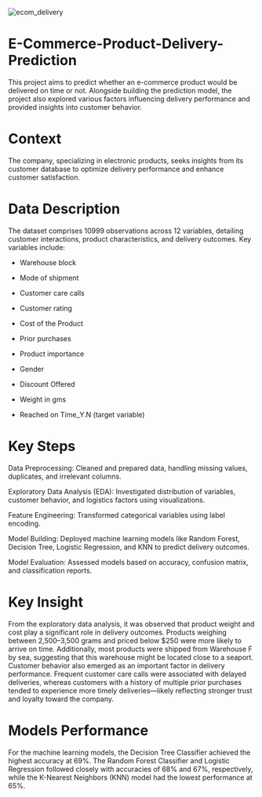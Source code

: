 ![ecom_delivery](https://github.com/user-attachments/assets/83657d91-16a6-492c-914e-4b05e249e6a1)

# E-Commerce-Product-Delivery-Prediction
This project aims to predict whether an e-commerce product would be delivered on time or not. Alongside building the prediction model, the project also explored various factors influencing delivery performance and provided insights into customer behavior.

# Context
The company, specializing in electronic products, seeks insights from its customer database to optimize delivery performance and enhance customer satisfaction.
# Data Description
The dataset comprises 10999 observations across 12 variables, detailing customer interactions, product characteristics, and delivery outcomes. Key variables include:

- Warehouse block
  
- Mode of shipment
  
- Customer care calls
  
- Customer rating
  
- Cost of the Product
  
- Prior purchases
  
- Product importance
  
- Gender
  
- Discount Offered
  
- Weight in gms
  
- Reached on Time_Y.N (target variable)

# Key Steps
Data Preprocessing: Cleaned and prepared data, handling missing values, duplicates, and irrelevant columns.

Exploratory Data Analysis (EDA): Investigated distribution of variables, customer behavior, and logistics factors using visualizations.

Feature Engineering: Transformed categorical variables using label encoding.

Model Building: Deployed machine learning models like Random Forest, Decision Tree, Logistic Regression, and KNN to predict delivery outcomes.

Model Evaluation: Assessed models based on accuracy, confusion matrix, and classification reports.

# Key Insight
From the exploratory data analysis, it was observed that product weight and cost play a significant role in delivery outcomes. Products weighing between 2,500–3,500 grams and priced below $250 were more likely to arrive on time. Additionally, most products were shipped from Warehouse F by sea, suggesting that this warehouse might be located close to a seaport.
Customer behavior also emerged as an important factor in delivery performance. Frequent customer care calls were associated with delayed deliveries, whereas customers with a history of multiple prior purchases tended to experience more timely deliveries—likely reflecting stronger trust and loyalty toward the company.

# Models Performance
For the machine learning models, the Decision Tree Classifier achieved the highest accuracy at 69%. The Random Forest Classifier and Logistic Regression followed closely with accuracies of 68% and 67%, respectively, while the K-Nearest Neighbors (KNN) model had the lowest performance at 65%.

